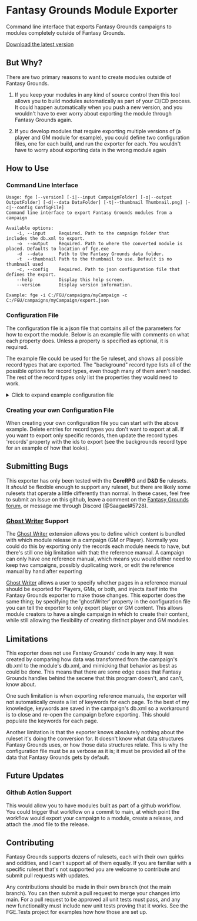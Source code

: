 # Fantasy Grounds Module Exporter

Command line interface that exports Fantasy Grounds campaigns to modules completely outside of Fantasy Grounds.

[Download the latest version](https://github.com/Gtaray/FG-Exporter/releases/latest/download/fge.exe)

## But Why?

There are two primary reasons to want to create modules outside of Fantasy Grounds.

1. If you keep your modules in any kind of source control then this tool allows you to build modules automatically as part of your CI/CD process. It could happen automatically when you push a new version, and you wouldn't have to ever worry about exporting the module through Fantasy Grounds again.

2. If you develop modules that require exporting multiple versions of (a player and GM module for example), you could define two configuration files, one for each build, and run the exporter for each. You wouldn't have to worry about exporting data in the wrong module again

## How to Use

### Command Line Interface

```
Usage: fge [--version] [-i|--input CampaignFolder] [-o|--output OutputFolder] [-d|--data DataFolder] [-t|--thumbnail Thumbnail.png] [-c|--config ConfigFile]
Command line interface to export Fantasy Grounds modules from a campaign

Available options:
    -i, --input     Required. Path to the campaign folder that includes the db.xml to export.
    -o  --output    Required. Path to where the converted module is placed. Defaults to location of fge.exe
    -d  --data      Path to the Fantasy Grounds data folder.
    -t  --thumbnail Path to the thumbnail to use. Default is no thumbnail used
    -c, --config    Required. Path to json configuration file that defines the export.
    --help          Display this help screen.
    --version       Display version information.

Example: fge -i C:/FGU/campaigns/myCampaign -c C:/FGU/campaigns/myCampaign/export.json
```

### Configuration File

The configuration file is a json file that contains all of the parameters for how to export the module. Below is an example file with comments on what each property does. Unless a property is specified as optional, it is required.

The example file could be used for the 5e ruleset, and shows all possible record types that are exported. The "background" record type lists all of the possible options for record types, even though many of them aren't needed. The rest of the record types only list the properties they would need to work.

<details>
<summary>Click to expand example configuration file</summary>

```javascript
{
    // Relative or absolute path to the folder where the mod file will be put
    // Relative paths are to where the executable is located
    "outputFolder": "C:/FGU/modules",
    // Module's file name (minus the extension)
    "fileName": "moduleName",
    // Relative or absolute path to the thumbnail
    "thumbnail": "",
    // Module name
    "name": "Module_Name",
    // Module display name
    "displayName": "Module Name",
    // Module category
    "category": "Module Category",
    // Module author
    "author": "Your Name",
    // Optional. True if the module is read only. Defaults to false
    "readOnly": false,
    // Optional. True if exporting a player module. Defaults to false
    "playerModule": false,
    // Optional. True if exporting a module for any ruleset. Defaults to false
    "anyRuleset": false,
    // Ruleset label for the module.
    "ruleset": "5E",
    // Relative or absolute path to the folder where the FG data folder is located
    // This is the folder where campaigns, modules, images, tokens, etc. are located
    "fgDataFolder": "C:/FGU",
    // Optional. Integration with Ghost Writer extension. This property can be either "gm" or "player"
    // When set, the exporter will remove any content that doesn't match this property. If not set, then all content is exported
    "ghostWriter": "gm",
    // List of record types to export, configured individually
    "recordtypes": [
        {
            // Record type. This shoud match the ruleset's record identifier
            "recordType": "background",
            // The text that's used in the module's index for records of this type
            "libraryName": "Backgrounds",
            // Optional. Element name where this record type is found in the campaign's db.xml before exporting
            // Defaults to the same as recordType
            "dbPath": "background",
            // Optional. Element name where this record type is found in the module's db.xml after exporting
            // Defaults to the same as recordType
            "modulePath": "background",
            // Optional. Element name where this record type is found in a read-only module's db.xml after exporting.
            // Defaults to the same as recordType
            "referencePath": "backgrounddata",
            // Optional. Value for this record type's librarylink.class element in the module's library
            // Defaults to "reference_list"
            "librarylinkClass": "reference_list",
            // Optional. Value for this record type's librarylink.recordname element in the module's library.
            // Defaults to ".."
            "librarylinkRecordName": "..",
            // Optional. Boolean flag to include the recordtype element in the library entry for this record type
            // Defaults to true
            "includeLibraryRecordType": true,
            // Optional. List of record ids to export.
            // If not specified, all records of this type will be exported
            "records": [
                "id-00001",
                "id-00003",
                "id-00010"
            ]
        },
        {
            "recordType": "battle",
            "libraryName": "Encounters",
            "referencePath": "battles",
        },
        {
            "recordType": "battlerandom",
            "libraryName": "Encounters (Random)",
            "referencePath": "battlerandoms",
        },
        {
            // Exporting pregenerated characters these properties to work by default
            "recordType": "charsheet",
            "modulePath": "pregencharsheet",
            "libraryName": "Pregenerated Characters",
            "librarylinkClass": "pregencharselect",
            "librarylinkRecordName": "pregencharsheet",
            "includeLibraryRecordType":  false
        },
        {
            "recordType": "class",
            "libraryName": "Classes",
            "referencePath": "classdata"
        },
        {
            // NOTE: exporting effects does NOT support using the records element to specify specific effects.
            // NOTE: when exporting a read-only module, Effects do not have a referencePath property as they are not exported inside of the reference element.
            "recordType": "effects"
        },
        {
            // While this record type is called 'story', in the backend DB.xml files it is referred to as 'encounter', so we have to update the db and module path accordingly
            "recordType": "story",
            "libraryName": "Story",
            "dbPath": "encounter",
            "modulePath": "encounter",
            "referencePath": "encounters",
        },
        {
            "recordType": "feat",
            "libraryName": "Feats",
            "referencePath": "featdata",
        },
        {
            // NOTE: when exporting a read-only module, Images do not have a referencePath property as they are not exported inside of the reference element.
            "recordType": "image",
            "libraryName": "Images"
        },
        {
            "recordType": "item",
            "libraryName": "Items",
            "referencePath": "equipmentdata"
        },
        {
            "recordType": "itemtemplate",
            "libraryName": "Item Templates",
            "referencePath": "magicrefitemdata",
        },
        {
            // NOTE: exporting modifiers does NOT support using the records element to specify specific modifiers.
            // NOTE: when exporting a read-only module, modifiers do not have a referencePath property as they are not exported inside of the reference element.
            "recordType": "modifiers"
        },
        {
            "recordType": "npc",
            "libraryName": "NPCs",
            "referencePath": "npcdata",
        },
        {
            "recordType": "quest",
            "libraryName": "Quests",
            "referencePath": "questdata",
        },
        {
            "recordType": "race",
            "libraryName": "Races",
            "referencePath": "racedata",
        },
        {
            "recordType": "skill",
            "libraryName": "Skills",
            "referencePath": "skilldata",
        },
        {
            "recordType": "spell",
            "libraryName": "Spells",
            "referencePath": "spelldata",
        },
        {
            // When exporting a read-only module, story templates are located in 'storytemplates' (plural), while in  non-read-only modules they're located in 'storytemplate' (singular).
            "recordType": "storytemplate",
            "libraryName": "Story Templates",
            "referencePath": "storytemplates",
        },
        {
            // This record type is called 'table' (singular), but in the campaign and module DB.xml it is located in the 'tables' (plural) element.
            "recordType": "table",
            "libraryName": "Tables",
            "dbPath": "tables",
            "modulePath": "tables",
            "referencePath": "tables",
        },
        {
            // This record type is called 'treasureparcel' (singular), but in the campaign and module DB.xml it is located in the 'treasureparcels' (plural) element.
            "recordType": "treasureparcel",
            "libraryName": "Parcels",
            "dbPath": "treasureparcels",
            "modulePath": "treasureparcels",
            "referencePath": "treasureparcels",
        }
    ],
    // List of paths to any tokens to be exported. These are separate from any tokens exported as part of other records (like npcs).
    // The paths for these tokens should be relative, either from the 'campaign/' folder if the token is located in the campaign, or from the 'tokens/' folder if the token is located in Fantasy Grounds' global token folder.
    "tokens": [
        "campaign/tokens/token.png", // This token is located in the campaign's token folder
        "campaign/tokens/npcs/npc_token.png", // This token is located in the 'npcs' folder, which is located in the campaign's token folder
        "tokens/Monsters/monster_token.png", // This token is located in the 'Monsters' folder, which is located in the global token folder
        "tokens/PCs/pc_token.png"   // This token is located in the 'PCs' folder, which is located in the global token folder
    ]
}
```

</details>

### Creating your own Configuration File

When creating your own configuration file you can start with the above example. Delete entries for record types you don't want to export at all. If you want to export only specific records, then update the record types 'records' property with the ids to export (see the backgrounds record type for an example of how that looks).

## Submitting Bugs

This exporter has only been tested with the **CoreRPG** and **D&D 5e** rulesets. It _should_ be flexible enough to support any ruleset, but there are likely some rulesets that operate a little differently than normal. In these cases, feel free to submit an Issue on this github, leave a comment on the [Fantasy Grounds forum](https://www.fantasygrounds.com/forums/showthread.php?73056-I-Created-a-Command-Line-Module-Exporter), or message me through Discord (@Saagael#5728).

### [Ghost Writer](https://github.com/MeAndUnique/GhostWriter) Support

The [Ghost Writer](https://github.com/MeAndUnique/GhostWriter) extension allows you to define which content is bundled with which module release in a campaign (GM or Player). Normally you could do this by exporting only the records each module needs to have, but there's still one big limitation with that: the reference manual. A campaign can only have one reference manual, which means you would either need to keep two campaigns, possibly duplicating work, or edit the reference manual by hand after exporting

[Ghost Writer](https://github.com/MeAndUnique/GhostWriter) allows a user to specify whether pages in a reference manual should be exported for Players, GMs, or both, and injects itself into the Fantasy Grounds exporter to make those changes. This exporter does the same thing; by specifying the 'ghostWriter' property in the configuration file you can tell the exporter to only export player or GM content. This allows module creators to have a single campaign in which to create their content, while still allowing the flexibility of creating distinct player and GM modules.

## Limitations

This exporter does not use Fantasy Grounds' code in any way. It was created by comparing how data was transformed from the campaign's db.xml to the module's db.xml, and mimicking that behavior as best as could be done. This means that there are some edge cases that Fantasy Grounds handles behind the secene that this program doesn't, and can't, know about.

One such limitation is when exporting reference manuals, the exporter will not automatically create a list of keywords for each page. To the best of my knowledge, keywords are saved in the campaign's db.xml so a workaround is to close and re-open the campaign before exporting. This should populate the keywords for each page.

Another limitation is that the exporter knows absolutely nothing about the ruleset it's doing the conversion for. It doesn't know what data structures Fantasy Grounds uses, or how those data structures relate. This is why the configuration file must be as verbose as it is; it must be provided all of the data that Fantasy Grounds gets by default.

## Future Updates

### Github Action Support

This would allow you to have modules built as part of a github workflow. You could trigger that workflow on a commit to main, at which point the workflow would export your campaign to a module, create a release, and attach the .mod file to the release.

## Contributing

Fantasy Grounds supports dozens of rulesets, each with their own quirks and oddities, and I can't support all of them equally. If you are familiar with a specific ruleset that's not supported you are welcome to contribute and submit pull requests with updates.

Any contributions should be made in their own branch (not the main branch). You can then submit a pull request to merge your changes into main. For a pull request to be approved all unit tests must pass, and any new functionality must include new unit tests proving that it works. See the FGE.Tests project for examples how how those are set up.

